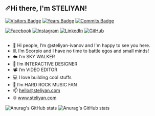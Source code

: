 <h2 dir="auto"><a id="user-content-hi-there-im-steliyan-" class="anchor" aria-hidden="true"
        href="#hi-there-im-steliyan-"><svg class="octicon octicon-link" viewBox="0 0 16 16" version="1.1" width="16"
            height="16" aria-hidden="true">
            <path fill-rule="evenodd"
                d="M7.775 3.275a.75.75 0 001.06 1.06l1.25-1.25a2 2 0 112.83 2.83l-2.5 2.5a2 2 0 01-2.83 0 .75.75 0 00-1.06 1.06 3.5 3.5 0 004.95 0l2.5-2.5a3.5 3.5 0 00-4.95-4.95l-1.25 1.25zm-4.69 9.64a2 2 0 010-2.83l2.5-2.5a2 2 0 012.83 0 .75.75 0 001.06-1.06 3.5 3.5 0 00-4.95 0l-2.5 2.5a3.5 3.5 0 004.95 4.95l1.25-1.25a.75.75 0 00-1.06-1.06l-1.25 1.25a2 2 0 01-2.83 0z">
            </path>
        </svg></a>Hi there, I'm STELIYAN! <animated-image data-catalyst=""><a target="_blank" rel="noopener noreferrer"
            href="https://camo.githubusercontent.com/e8e7b06ecf583bc040eb60e44eb5b8e0ecc5421320a92929ce21522dbc34c891/68747470733a2f2f6d656469612e67697068792e636f6d2f6d656469612f6876524a434c467a6361737252346961377a2f67697068792e676966"
            data-target="animated-image.originalLink" hidden=""><img
                src="https://camo.githubusercontent.com/e8e7b06ecf583bc040eb60e44eb5b8e0ecc5421320a92929ce21522dbc34c891/68747470733a2f2f6d656469612e67697068792e636f6d2f6d656469612f6876524a434c467a6361737252346961377a2f67697068792e676966"
                width="20px" data-canonical-src="https://media.giphy.com/media/hvRJCLFzcasrR4ia7z/giphy.gif"
                style="max-width: 100%;" data-target="animated-image.originalImage" hidden=""></a>
</h2>

<!--   [![Visits Badge](https://badges.pufler.dev/visits/steliyan-ivanov/steliyan-ivanov)](https://www.steliyan.com) -->
[![Visitors Badge](https://visitor-badge.glitch.me/badge?page_id=steliyan-ivanov)](https://www.steliyan.com)
[![Years Badge](https://badges.pufler.dev/years/steliyan-ivanov)](https://www.steliyan.com)
[![Commits Badge](https://badges.pufler.dev/commits/monthly/puf17640)](https://badges.pufler.dev)

<p dir="auto">
    <a href="https://www.facebook.com/St.Ivanoff/" rel="nofollow" target="_blank"><img
            src="https://camo.githubusercontent.com/bc978fd30f431cf08c470583abe5b507e56f11afb5a7b86cb0a1eec99b2df644/68747470733a2f2f696d672e736869656c64732e696f2f62616467652f2d46616365626f6f6b2d3030423246463f7374796c653d666c61742d737175617265266c6f676f3d46616365626f6f6b266c6f676f436f6c6f723d7768697465"
            alt="Facebook"
            data-canonical-src="https://img.shields.io/badge/-Facebook-00B2FF?style=flat-square&amp;logo=Facebook&amp;logoColor=white"
            style="max-width: 100%;"></a>
    <a href="https://www.instagram.com/the.name.is.steliyan/" rel="nofollow" target="_blank"><img
            src="https://camo.githubusercontent.com/aa1a051f7d2d27c32b65c796a5188a258431b38a88547e93be310061cdba6a37/68747470733a2f2f696d672e736869656c64732e696f2f62616467652f2d496e7374616772616d2d6534343035663f7374796c653d666c61742d737175617265266c6f676f3d496e7374616772616d266c6f676f436f6c6f723d7768697465"
            alt="Instagram"
            data-canonical-src="https://img.shields.io/badge/-Instagram-e4405f?style=flat-square&amp;logo=Instagram&amp;logoColor=white"
            style="max-width: 100%;"></a>
    <a href="https://www.linkedin.com/in/steliyanivanoff/" rel="nofollow" target="_blank"><img
            src="https://camo.githubusercontent.com/93ca47e21e17f622a41d26d599e008e4c30b8a322186f18019bc43d54f57b0c9/68747470733a2f2f696d672e736869656c64732e696f2f62616467652f2d4c696e6b6564496e2d3065373661383f7374796c653d666c61742d737175617265266c6f676f3d4c696e6b6564696e266c6f676f436f6c6f723d7768697465"
            alt="LinkedIn"
            data-canonical-src="https://img.shields.io/badge/-LinkedIn-0e76a8?style=flat-square&amp;logo=Linkedin&amp;logoColor=white"
            style="max-width: 100%;"></a>
    <a href="https://github.com/steliyan-ivanov" target="_blank"><img
            src="https://camo.githubusercontent.com/e13bdd9cbe113209e95614348b122e18a1ad465c4e49142b101117b89a7a721a/68747470733a2f2f696d672e736869656c64732e696f2f62616467652f2d4769746875622d3030303030303f7374796c653d666c61742d737175617265266c6f676f3d476974687562266c6f676f436f6c6f723d7768697465"
            alt="GitHub"
            data-canonical-src="https://img.shields.io/badge/-Github-000000?style=flat-square&amp;logo=Github&amp;logoColor=white"
            style="max-width: 100%;"></a>
</p>
<h2 dir="auto"></h2>
  
- 👋 Hi people, I’m @steliyan-ivanov and I'm happy to see you here.
- ♏ I’m Scorpio and I have no time to battle egos and small minds!
- ☁️ I’m SKY WALKER
- 👀 I’m INTERACTIVE DESIGNER
- 📽️ I’m VIDEO EDITOR
- 💻 I love building cool stuffs
- 🤘 I’m HARD ROCK MUSIC FAN
- 📫 hello@steliyan.com
- 🌐 www.steliyan.com
  
![Anurag's GitHub stats](https://github-readme-stats.vercel.app/api?username=steliyan-ivanov&show_icons=true&bg_color=00000000&hide_border=true&text_color=3498db&&count_private=true&include_all_commits=true)
![Anurag's GitHub stats](https://github-readme-stats.vercel.app/api/top-langs/?username=steliyan-ivanov&langs_count=8&layout=compact&hide_border=true&bg_color=00000000&text_color=3498db&&count_private=true&include_all_commits=true)
